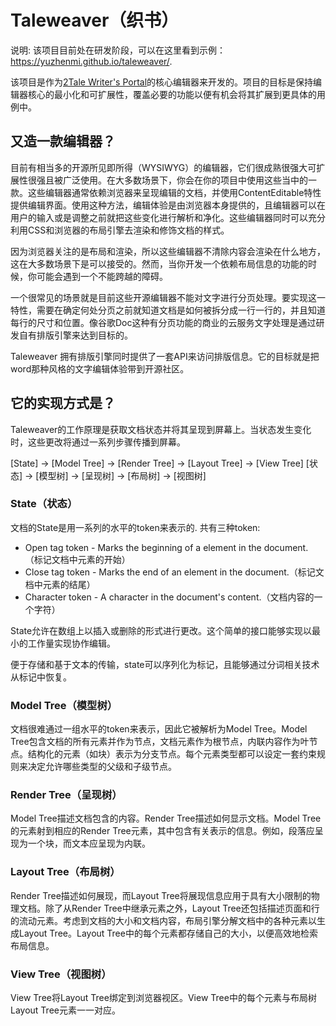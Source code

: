 # Taleweaver（织书）

说明: 该项目目前处在研发阶段，可以在这里看到示例： https://yuzhenmi.github.io/taleweaver/.

该项目是作为[2Tale Writer's Portal](https://writer.2tale.com/)的核心编辑器来开发的。项目的目标是保持编辑器核心的最小化和可扩展性，覆盖必要的功能以便有机会将其扩展到更具体的用例中。


## 又造一款编辑器？

目前有相当多的开源所见即所得（WYSIWYG）的编辑器，它们很成熟很强大可扩展性很强且被广泛使用。在大多数场景下，你会在你的项目中使用这些当中的一款。这些编辑器通常依赖浏览器来呈现编辑的文档，并使用ContentEditable特性提供编辑界面。使用这种方法，编辑体验是由浏览器本身提供的，且编辑器可以在用户的输入或是调整之前就把这些变化进行解析和净化。这些编辑器同时可以充分利用CSS和浏览器的布局引擎去渲染和修饰文档的样式。

因为浏览器关注的是布局和渲染，所以这些编辑器不清除内容会渲染在什么地方，这在大多数场景下是可以接受的。然而，当你开发一个依赖布局信息的功能的时候，你可能会遇到一个不能跨越的障碍。

一个很常见的场景就是目前这些开源编辑器不能对文字进行分页处理。要实现这一特性，需要在确定何处分页之前就知道文档是如何被拆分成一行一行的，并且知道每行的尺寸和位置。像谷歌Doc这种有分页功能的商业的云服务文字处理是通过研发自有排版引擎来达到目标的。

Taleweaver 拥有排版引擎同时提供了一套API来访问排版信息。它的目标就是把word那种风格的文字编辑体验带到开源社区。

## 它的实现方式是？

Taleweaver的工作原理是获取文档状态并将其呈现到屏幕上。当状态发生变化时，这些更改将通过一系列步骤传播到屏幕。

[State] -> [Model Tree] -> [Render Tree] -> [Layout Tree] -> [View Tree]
[状态] -> [模型树] -> [呈现树] -> [布局树] -> [视图树]


### State（状态）

文档的State是用一系列的水平的token来表示的. 共有三种token:
* Open tag token - Marks the beginning of a element in the document.（标记文档中元素的开始）
* Close tag token - Marks the end of an element in the document.（标记文档中元素的结尾）
* Character token - A character in the document's content.（文档内容的一个字符）

State允许在数组上以插入或删除的形式进行更改。这个简单的接口能够实现以最小的工作量实现协作编辑。

便于存储和基于文本的传输，state可以序列化为标记，且能够通过分词相关技术从标记中恢复。

### Model Tree（模型树）

文档很难通过一组水平的token来表示，因此它被解析为Model Tree。Model Tree包含文档的所有元素并作为节点，文档元素作为根节点，内联内容作为叶节点。结构化的元素（如块）表示为分支节点。每个元素类型都可以设定一套约束规则来决定允许哪些类型的父级和子级节点。


### Render Tree（呈现树）

Model Tree描述文档包含的内容。Render Tree描述如何显示文档。Model Tree的元素射到相应的Render Tree元素，其中包含有关表示的信息。例如，段落应呈现为一个块，而文本应呈现为内联。


### Layout Tree（布局树）

Render Tree描述如何展现，而Layout Tree将展现信息应用于具有大小限制的物理文档。除了从Render Tree中继承元素之外，Layout Tree还包括描述页面和行的流动元素。考虑到文档的大小和文档内容，布局引擎分解文档中的各种元素以生成Layout Tree。Layout Tree中的每个元素都存储自己的大小，以便高效地检索布局信息。


### View Tree（视图树）

View Tree将Layout Tree绑定到浏览器视区。View Tree中的每个元素与布局树Layout Tree元素一一对应。
